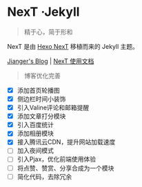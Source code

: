 # NexT ·Jekyll

> 精于心，简于形和

NexT 是由 [Hexo NexT](https://github.com/iissnan/hexo-theme-next) 移植而来的 Jekyll 主题。<!--commit: f951075d9b739d26b42472431995fa68d08796aa-->

<a href="https://jianger.space" target="_blank">Jianger's Blog</a> | <a href="http://theme-next.simpleyyt.com" target="_blank">NexT 使用文档</a> 

> 博客优化完善

- [x] 添加首页轮播图
- [x] 侧边栏时间小装饰
- [x] 引入Valine评论和邮箱提醒
- [x] 添加文章打分模块
- [x] 引入百度统计
- [x] 添加相册模块
- [x] 接入腾讯云CDN，提升网站加载速度
- [ ] 加入夜间模式
- [ ] 引入Pjax，优化前端使用体验
- [ ] 将点赞、赞赏、分享合成为一个模块
- [ ] 简化代码，去除冗余